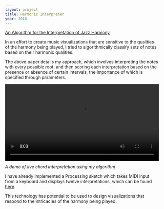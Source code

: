 ```yaml
---
layout: project
title: Harmonic Interpreter
year: 2018
---
```


<p><a href="/projects/assets/writing/An_Algorithm_for_the_Interpretation_of_Jazz_Harmony.pdf" target="_blank">An Algorithm for the Interpretation of Jazz Harmony</a></p>

<p>In an effort to create music visualizations that are sensitive to the qualities of the harmony being played, 
I tried to algorithmically classify sets of notes based on their harmonic qualities.</p>
<p>The above paper details my approach, which involves interpreting the notes with every possible root, 
and then scoring each interpretation based on the presence or absence of certain intervals, the importance 
of which is specified through parameters.</p>

<video width="100%" style="margin-bottom: 10px" controls>
    <source src="/projects/assets/interpreter.mp4" type="video/mp4">
    Your browser does not support the video tag.
</video>
<i>A demo of live chord interpretation using my algorithm</i>

<p>I have already implemented a Processing sketch which takes MIDI input 
from a keyboard and displays twelve interpretations, which can be 
found <a href="https://github.com/thomascastleman/midi-harmony-interpreter" target="_blank">here</a>.</p>

<p>This technology has potential to be used to design visualizations that respond to the 
intricacies of the harmony being played.</p>
